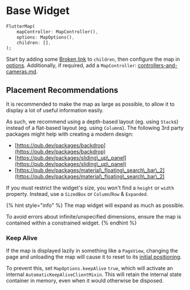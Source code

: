 # Base Widget

```dart
FlutterMap(
    mapController: MapController(),
    options: MapOptions(),
    children: [],
);
```

Start by adding some [Broken link](broken-reference "mention") to `children`, then configure the map in [options](options/ "mention"). Additionally, if required, add a `MapController`: [controllers-and-cameras.md](programmatic-interaction/controllers-and-cameras.md "mention").

## Placement Recommendations

It is recommended to make the map as large as possible, to allow it to display a lot of useful information easily.

As such, we recommend using a depth-based layout (eg. using `Stack`s) instead of a flat-based layout (eg. using `Column`s). The following 3rd party packages might help with creating a modern design:

* [https://pub.dev/packages/backdrop](https://pub.dev/packages/backdrop)
* [https://pub.dev/packages/sliding\_up\_panel](https://pub.dev/packages/sliding\_up\_panel)
* [https://pub.dev/packages/material\_floating\_search\_bar\_2](https://pub.dev/packages/material\_floating\_search\_bar\_2)

If you must restrict the widget's size, you won't find a `height` or `width` property. Instead, use a `SizedBox` or `Column`/`Row` & `Expanded`.

{% hint style="info" %}
The map widget will expand as much as possible.

To avoid errors about infinite/unspecified dimensions, ensure the map is contained within a constrained widget.
{% endhint %}

### Keep Alive

If the map is displayed lazily in something like a `PageView`, changing the page and unloading the map will cause it to reset to its [initial positioning](options/#initial-positioning).

To prevent this, set `MapOptions.keepAlive` `true`, which will activate an internal `AutomaticKeepAliveClientMixin`. This will retain the internal state container in memory, even when it would otherwise be disposed.
